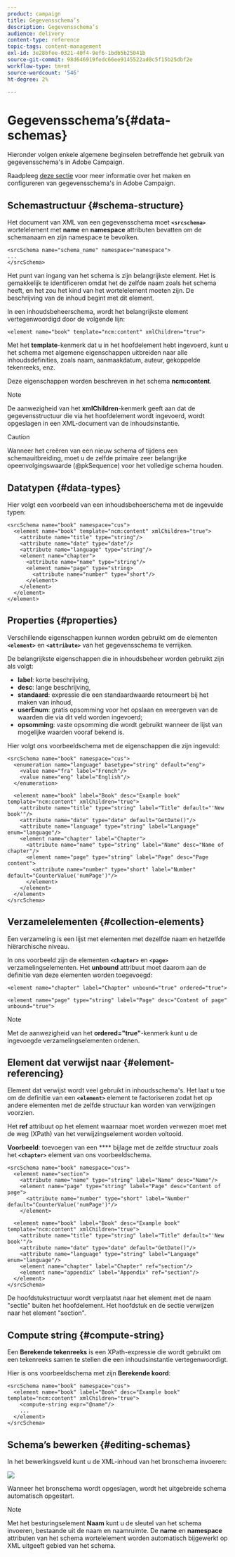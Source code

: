 ```yaml
---
product: campaign
title: Gegevensschema’s
description: Gegevensschema’s
audience: delivery
content-type: reference
topic-tags: content-management
exl-id: 3e28bfee-0321-40f4-9ef6-1bdb5b25041b
source-git-commit: 98d646919fedc66ee9145522ad0c5f15b25dbf2e
workflow-type: tm+mt
source-wordcount: '546'
ht-degree: 2%

---
```


# Gegevensschema’s{#data-schemas}

Hieronder volgen enkele algemene beginselen betreffende het gebruik van gegevensschema&#39;s in Adobe Campaign.

Raadpleeg [deze sectie](../../configuration/using/about-schema-edition.md) voor meer informatie over het maken en configureren van gegevensschema&#39;s in Adobe Campaign.

## Schemastructuur {#schema-structure}

Het document van XML van een gegevensschema moet **`<srcschema>`** wortelelement met **name** en **namespace** attributen bevatten om de schemanaam en zijn namespace te bevolken.

```
<srcSchema name="schema_name" namespace="namespace">
...
</srcSchema>
```

Het punt van ingang van het schema is zijn belangrijkste element. Het is gemakkelijk te identificeren omdat het de zelfde naam zoals het schema heeft, en het zou het kind van het wortelelement moeten zijn. De beschrijving van de inhoud begint met dit element.

In een inhoudsbeheerschema, wordt het belangrijkste element vertegenwoordigd door de volgende lijn:

```
<element name="book" template="ncm:content" xmlChildren="true">
```

Met het **template**-kenmerk dat u in het hoofdelement hebt ingevoerd, kunt u het schema met algemene eigenschappen uitbreiden naar alle inhoudsdefinities, zoals naam, aanmaakdatum, auteur, gekoppelde tekenreeks, enz.

Deze eigenschappen worden beschreven in het schema **ncm:content**.

>[!NOTE]
>
>De aanwezigheid van het **xmlChildren**-kenmerk geeft aan dat de gegevensstructuur die via het hoofdelement wordt ingevoerd, wordt opgeslagen in een XML-document van de inhoudsinstantie.

>[!CAUTION]
>
>Wanneer het creëren van een nieuw schema of tijdens een schemauitbreiding, moet u de zelfde primaire zeer belangrijke opeenvolgingswaarde (@pkSequence) voor het volledige schema houden.

## Datatypen {#data-types}

Hier volgt een voorbeeld van een inhoudsbeheerschema met de ingevulde typen:

```
<srcSchema name="book" namespace="cus">
  <element name="book" template="ncm:content" xmlChildren="true">
    <attribute name="title" type="string"/>
    <attribute name="date" type="date"/>
    <attribute name="language" type="string"/>
    <element name="chapter">
      <attribute name="name" type="string"/>
      <element name="page" type="string>
        <attribute name="number" type="short"/>
      </element>
    </element>
  </element>
</element>
```

## Properties {#properties}

Verschillende eigenschappen kunnen worden gebruikt om de elementen **`<element>`** en **`<attribute>`** van het gegevensschema te verrijken.

De belangrijkste eigenschappen die in inhoudsbeheer worden gebruikt zijn als volgt:

* **label**: korte beschrijving,
* **desc**: lange beschrijving,
* **standaard**: expressie die een standaardwaarde retourneert bij het maken van inhoud,
* **userEnum**: gratis opsomming voor het opslaan en weergeven van de waarden die via dit veld worden ingevoerd;
* **opsomming**: vaste opsomming die wordt gebruikt wanneer de lijst van mogelijke waarden vooraf bekend is.

Hier volgt ons voorbeeldschema met de eigenschappen die zijn ingevuld:

```
<srcSchema name="book" namespace="cus">
  <enumeration name="language" basetype="string" default="eng">    
    <value name="fra" label="French"/>    
    <value name="eng" label="English"/>   
  </enumeration>

  <element name="book" label="Book" desc="Example book" template="ncm:content" xmlChildren="true">
    <attribute name="title" type="string" label="Title" default="'New book'"/>
    <attribute name="date" type="date" default="GetDate()"/>
    <attribute name="language" type="string" label="Language" enum="language"/>
    <element name="chapter" label="Chapter">
      <attribute name="name" type="string" label="Name" desc="Name of chapter"/>
      <element name="page" type="string" label="Page" desc="Page content">
        <attribute name="number" type="short" label="Number" default="CounterValue('numPage')"/>
      </element>
    </element>
  </element>
</srcSchema>
```

## Verzamelelementen {#collection-elements}

Een verzameling is een lijst met elementen met dezelfde naam en hetzelfde hiërarchische niveau.

In ons voorbeeld zijn de elementen **`<chapter>`** en **`<page>`** verzamelingselementen. Het **unbound** attribuut moet daarom aan de definitie van deze elementen worden toegevoegd:

```
<element name="chapter" label="Chapter" unbound="true" ordered="true">
```

```
<element name="page" type="string" label="Page" desc="Content of page" unbound="true">
```

>[!NOTE]
>
>Met de aanwezigheid van het **ordered=&quot;true&quot;**-kenmerk kunt u de ingevoegde verzamelingselementen ordenen.

## Element dat verwijst naar {#element-referencing}

Element dat verwijst wordt veel gebruikt in inhoudsschema&#39;s. Het laat u toe om de definitie van een **`<element>`** element te factoriseren zodat het op andere elementen met de zelfde structuur kan worden van verwijzingen voorzien.

Het **ref** attribuut op het element waarnaar moet worden verwezen moet met de weg (XPath) van het verwijzingselement worden voltooid.

**Voorbeeld**: toevoegen van een  **** bijlage met de zelfde structuur zoals het  **`<chapter>`** element van ons voorbeeldschema.

```
<srcSchema name="book" namespace="cus">
  <element name="section">
    <attribute name="name" type="string" label="Name" desc="Name"/>
    <element name="page" type="string" label="Page" desc="Content of page">
      <attribute name="number" type="short" label="Number" default="CounterValue('numPage')"/>
    </element>

  <element name="book" label="Book" desc="Example book" template="ncm:content" xmlChildren="true">
    <attribute name="title" type="string" label="Title" default="'New book'"/>
    <attribute name="date" type="date" default="GetDate()"/>
    <attribute name="language" type="string" label="Language" enum="language"/>
    <element name="chapter" label="Chapter" ref="section"/>
    <element name="appendix" label="Appendix" ref="section"/>
  </element>
</srcSchema>
```

De hoofdstukstructuur wordt verplaatst naar het element met de naam &quot;sectie&quot; buiten het hoofdelement. Het hoofdstuk en de sectie verwijzen naar het element &quot;section&quot;.

## Compute string {#compute-string}

Een **Berekende tekenreeks** is een XPath-expressie die wordt gebruikt om een tekenreeks samen te stellen die een inhoudsinstantie vertegenwoordigt.

Hier is ons voorbeeldschema met zijn **Berekende koord**:

```
<srcSchema name="book" namespace="cus">
  <element name="book" label="Book" desc="Example book" template="ncm:content" xmlChildren="true">
    <compute-string expr="@name"/>
    ...
  </element>
</srcSchema>
```

## Schema’s bewerken {#editing-schemas}

In het bewerkingsveld kunt u de XML-inhoud van het bronschema invoeren:

![](assets/d_ncs_integration_schema_edition.png)

Wanneer het bronschema wordt opgeslagen, wordt het uitgebreide schema automatisch opgestart.

>[!NOTE]
>
>Met het besturingselement **Naam** kunt u de sleutel van het schema invoeren, bestaande uit de naam en naamruimte. De **name** en **namespace** attributen van het schema wortelelement worden automatisch bijgewerkt op XML uitgeeft gebied van het schema.
